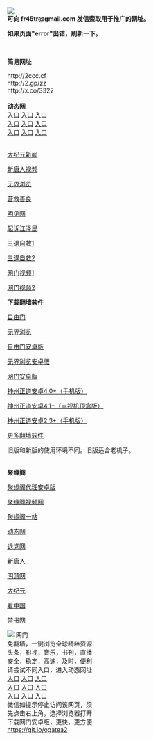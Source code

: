 <td align="center"><a target="_blank" href="https://raw.githubusercontent.com/szzd1/2/master/6.JPG"><img src="https://raw.githubusercontent.com/szzd1/2/master/6.JPG" style="max-width:100%;"></a></td><br>
<strong>可向 fr45tr@gmail.com 发信索取用于推广的网址。</strong>
<p><strong>如果页面"error"出错，刷新一下。</strong></p>
<br>
<p><strong>简易网址</strong></p>
http://2ccc.cf<br>
http://2.gp/zz<br>
http://x.co/3322<br>
<br>
<strong>动态网</strong>
<br>
      <a href="http://t.cn/R1zAuS6" rel="nofollow">入口</a>
      <a href="http://219.85.108.215/1" rel="nofollow">入口</a>
      <a href="http://dujqh.nwrzawk.gq/70cdtw" rel="nofollow">入口</a><br>
      <a href="http://dujqh.nwrzawk.gq/70hdtw" rel="nofollow">入口</a>
      <a href="http://dujqh.nwrzawk.gq/70ip03dw" rel="nofollow">入口</a>
      <a href="http://dujqh.nwrzawk.gq/70fdtw" rel="nofollow">入口</a><br>
      <a href="http://dujqh.nwrzawk.gq/70sdtw" rel="nofollow">入口</a>
      <a href="http://dujqh.nwrzawk.gq/70ip04dw" rel="nofollow">入口</a>
      <a href="http://dujqh.nwrzawk.gq/70hdtw" rel="nofollow">入口</a><br>

<br>
<p><a href="http://t.cn/R1zAu9o" rel="nofollow">大纪元新闻</a></p>
<p><a href="http://t.cn/R1zAupu" rel="nofollow">新唐人视频</a></p>
<p><a href="http://t.cn/R1zAujt" rel="nofollow">无界浏览</a></p>
<p><a href="http://dujqh.nwrzawk.gq/70gqg" rel="nofollow">营救善良</a></p>
<p><a href="http://dujqh.nwrzawk.gq/mjw" rel="nofollow">明见网</a></p>
<p><a href="http://dujqh.nwrzawk.gq/70gsj" rel="nofollow">起诉江泽民</a></p>
<p><a href="http://t.cn/R1zAuiE">三退自救1</a></p>
<p><a href="http://dujqh.nwrzawk.gq/70gst" rel="nofollow">三退自救2</a></p>
<p><a href="http://t.cn/R1zAu51" rel="nofollow">网门视频1</a></p>
<p><a href="http://ypbihmvp.tugtdwdg.cf" rel="nofollow">网门视频2</a></p>
<p><strong>下载翻墙软件</strong></p>


<p><a href="https://git.io/fgp" rel="nofollow">自由门</a></p>
<p><a href="https://git.io/vEJlj rel="nofollow">无界浏览</a></p>
<p><a href="https://git.io/fgma" rel="nofollow">自由门安卓版</a></p>
<p><a href="https://s3.amazonaws.com/693/um.apk" rel="nofollow">无界浏览安卓版</a></p>
<p><a href="https://git.io/ogatea2">网门安卓版</a></p>
<p><a href="https://git.io/vQjqe" rel="nofollow">神州正道安卓4.0+（手机版）</a></p>
<p><a href="https://git.io/vAonz" rel="nofollow">神州正道安卓4.1+（电视机顶盒版）</a></p>
<p><a href="https://git.io/vA5GO" rel="nofollow">神州正道安卓2.3+（手机版）</a></p>
<p><a href="https://github.com/bannedbook/fanqiang/wiki">更多翻墙软件</a></p>
旧版和新版的使用环境不同。旧版适合老机子。<br>


<br>
<p><strong>聚缘阁</strong></p>
<p><a href="https://github.com/hao369/a/raw/master/j8.apk">聚缘阁代理安卓版</a></p>
<p><a href="http://e3.s42f.ga/9.html" rel="nofollow">聚缘阁视频网</a></p>
<p><a href="http://e3.s42f.ga/u7/" rel="nofollow">聚缘阁一站</a></p>
<p><a href="http://e3.s42f.ga/523/?3654" rel="nofollow">动态网</a></p>
<p><a href="http://e3.s42f.ga/523/?id=8" rel="nofollow">退党网</a></p>
<p><a href="http://e3.s42f.ga/523/?id=5" rel="nofollow">新唐人</a></p>
<p><a href="http://e3.s42f.ga/523/?id=3" rel="nofollow">明慧网</a></p>
<p><a href="http://e3.s42f.ga/523/?id=7" rel="nofollow">大纪元</a></p>
<p><a href="http://e3.s42f.ga/523/?id=11" rel="nofollow">看中国</a></p>
<p><a href="http://e3.s42f.ga/523/?id=16" rel="nofollow">禁书网</a></p>
<td align="center"><a target="_blank" href="https://cloud.githubusercontent.com/assets/11880933/13434984/f430fae2-e012-11e5-814f-c2df1e82b247.jpg"><img src="https://cloud.githubusercontent.com/assets/11880933/13434984/f430fae2-e012-11e5-814f-c2df1e82b247.jpg" style="max-width:100%;"></a></td>
  </tr>
  <tr>
    <td align="center">网门<br>
      免翻墙，一键浏览全球精粹资源<br>
      头条，影视，音乐，书刊，直播<br>
      安全，稳定，高速，及时，便利<br>
    </td>
  </tr><tr>
    <td align="center">请尝试不同入口，进入动态网址<br>      
      <a href="https://s3.us-east-2.amazonaws.com/ogateh/show.htm?from=852" rel="nofollow">入口</a>
      <a href="https://s3.eu-west-2.amazonaws.com/ogatel/show.htm?from=852" rel="nofollow">入口</a>
      <a href="https://s3.amazonaws.com/ogate/show.htm?from=852" rel="nofollow">入口</a><br>
      <a href="https://s3.ap-northeast-2.amazonaws.com/ogates/show.htm?from=852" rel="nofollow">入口</a>
      <a href="https://s3.eu-central-1.amazonaws.com/ogatef/show.htm?from=852" rel="nofollow">入口</a>
      <a href="https://s3.ap-south-1.amazonaws.com/ogatem/show.htm?from=852" rel="nofollow">入口</a><br>
      <a href="https://s3-us-west-1.amazonaws.com/ogaten/show.htm?from=852" rel="nofollow">入口</a>
      <a href="https://s3.ca-central-1.amazonaws.com/ogatec/show.htm?from=852" rel="nofollow">入口</a>
      <a href="https://s3-ap-northeast-1.amazonaws.com/ogatet/show.htm?from=852" rel="nofollow">入口</a><br>
      微信如提示停止访问该网页，须<br>
      先点击右上角，选择浏览器打开<br>
    </td>
  </tr>
  <tr>
    <td align="center">
      下载网门安卓版，更快，更方便<br><a href="https://raw.githubusercontent.com/oGate2/up/master/oGate.apk" rel="nofollow">https://git.io/ogatea2</a><br>
